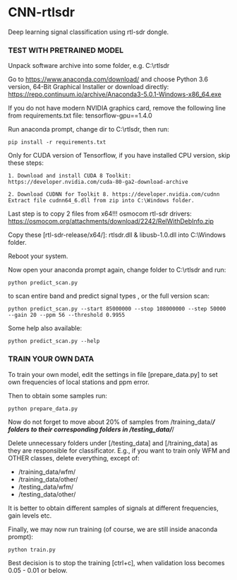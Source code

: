 # CNN-rtlsdr
Deep learning signal classification using rtl-sdr dongle.

### TEST WITH PRETRAINED MODEL

Unpack software archive into some folder, e.g. C:\rtlsdr

Go to https://www.anaconda.com/download/ and choose Python 3.6 version, 64-Bit Graphical Installer
or download directly: https://repo.continuum.io/archive/Anaconda3-5.0.1-Windows-x86_64.exe

If you do not have modern NVIDIA graphics card, remove the following line from requirements.txt file: tensorflow-gpu==1.4.0

Run anaconda prompt, change dir to C:\rtlsdr, then run:
```
pip install -r requirements.txt
```

Only for CUDA version of Tensorflow, if you have installed CPU version, skip these steps:
	
	1. Download and install CUDA 8 Toolkit: https://developer.nvidia.com/cuda-80-ga2-download-archive

	2. Download CUDNN for Toolkit 8. https://developer.nvidia.com/cudnn
	Extract file cudnn64_6.dll from zip into C:\Windows folder.

Last step is to copy 2 files from x64!!! osmocom rtl-sdr drivers: https://osmocom.org/attachments/download/2242/RelWithDebInfo.zip

Copy these [rtl-sdr-release/x64/]: rtlsdr.dll & libusb-1.0.dll into C:\Windows folder.

Reboot your system.

Now open your anaconda prompt again, change folder to C:\rtlsdr and run:
```
python predict_scan.py
```
to scan entire band and predict signal types , or the full version scan:
```
python predict_scan.py --start 85000000 --stop 108000000 --step 50000 --gain 20 --ppm 56 --threshold 0.9955
```

Some help also available:
```
python predict_scan.py --help
```

### TRAIN YOUR OWN DATA

To train your own model, edit the settings in file [prepare_data.py] to set own frequencies of local stations and ppm error.

Then to obtain some samples run:
```
python prepare_data.py
```

Now do not forget to move about 20% of samples from /training_data/***/ folders to their corresponding folders in /testing_data/***/

Delete unnecessary folders under [/testing_data] and [/training_data] as they are responsible for classificator.
E.g., if you want to train only WFM and OTHER classes, delete everything, except of:
- /training_data/wfm/
- /training_data/other/
- /testing_data/wfm/
- /testing_data/other/

It is better to obtain different samples of signals at different frequencies, gain levels etc.
	
Finally, we may now run training (of course, we are still inside anaconda prompt):
```
python train.py
```

Best decision is to stop the training [ctrl+c], when validation loss becomes 0.05 - 0.01 or below.